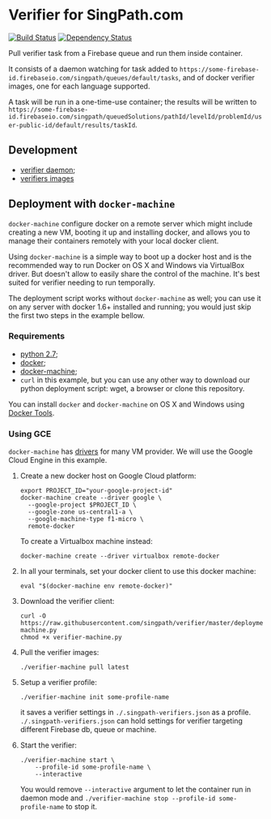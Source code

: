 # Verifier for SingPath.com

[![Build Status](https://travis-ci.org/singpath/verifier.svg?branch=master)](https://travis-ci.org/singpath/verifier)
[![Dependency Status](https://gemnasium.com/singpath/verifier.svg)](https://gemnasium.com/singpath/verifier)

Pull verifier task from a Firebase queue and run them inside container.

It consists of a daemon watching for task added to
`https://some-firebase-id.firebaseio.com/singpath/queues/default/tasks`,
and of docker verifier images, one for each language supported.

A task will be run in a one-time-use container; the results will be written
to `https://some-firebase-id.firebaseio.com/singpath/queuedSolutions/pathId/levelId/problemId/user-public-id/default/results/taskId`.


## Development

- [verifier daemon](./CONTRIBUTING.md);
- [verifiers images](./verifiers/README.md)


## Deployment with `docker-machine`

`docker-machine` configure docker on a remote server which might include
creating a new VM, booting it up and installing docker, and allows you to manage
their containers remotely with your local docker client.

Using `docker-machine` is a simple way to boot up a docker host and is
the recommended way to run Docker on OS X and Windows via VirtualBox driver.
But doesn't allow to easily share the control of the machine. It's best suited
for verifier needing to run temporally.

The deployment script works without `docker-machine` as well; you can use it
on any server with docker 1.6+ installed and running; you would just skip the
first two steps in the example bellow.


### Requirements

- [python 2.7](https://www.python.org/downloads/);
- [docker](https://docs.docker.com/engine/installation/);
- [docker-machine](https://docs.docker.com/machine/install-machine/);
- `curl` in this example, but you can use any other way to download our
  python deployment script: wget, a browser or clone this repository.

You can install `docker` and `docker-machine` on OS X and Windows using
[Docker Tools](https://www.docker.com/docker-toolbox).


### Using GCE

`docker-machine` has [drivers](https://docs.docker.com/machine/drivers/)
for many VM provider. We will use the Google Cloud Engine in this example.

1. Create a new docker host on Google Cloud platform:
    ```shell
    export PROJECT_ID="your-google-project-id"
    docker-machine create --driver google \
      --google-project $PROJECT_ID \
      --google-zone us-central1-a \
      --google-machine-type f1-micro \
      remote-docker
    ```

    To create a Virtualbox machine instead:
    ```
    docker-machine create --driver virtualbox remote-docker
    ```

2. In all your terminals, set your docker client to use this docker machine:
    ```shell
    eval "$(docker-machine env remote-docker)"
    ```

3. Download the verifier client:
    ```shell
    curl -O https://raw.githubusercontent.com/singpath/verifier/master/deployment/verifier-machine.py
    chmod +x verifier-machine.py
    ```

4. Pull the verifier images:
    ```shell
    ./verifier-machine pull latest
    ```

5. Setup a verifier profile:
    ```shell
    ./verifier-machine init some-profile-name
    ```
    it saves a verifier settings in `./.singpath-verifiers.json` as a profile.
    `./.singpath-verifiers.json` can hold settings for verifier targeting
    different Firebase db, queue or machine.

6. Start the verifier:
    ```shell
    ./verifier-machine start \
        --profile-id some-profile-name \
        --interactive
    ```
    You would remove `--interactive` argument to let the container run in daemon
    mode and `./verifier-machine stop --profile-id some-profile-name` to stop
    it.
